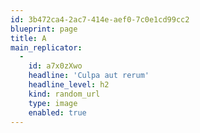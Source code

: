 ```yaml
---
id: 3b472ca4-2ac7-414e-aef0-7c0e1cd99cc2
blueprint: page
title: A
main_replicator:
  -
    id: a7x0zXwo
    headline: 'Culpa aut rerum'
    headline_level: h2
    kind: random_url
    type: image
    enabled: true
---
```

